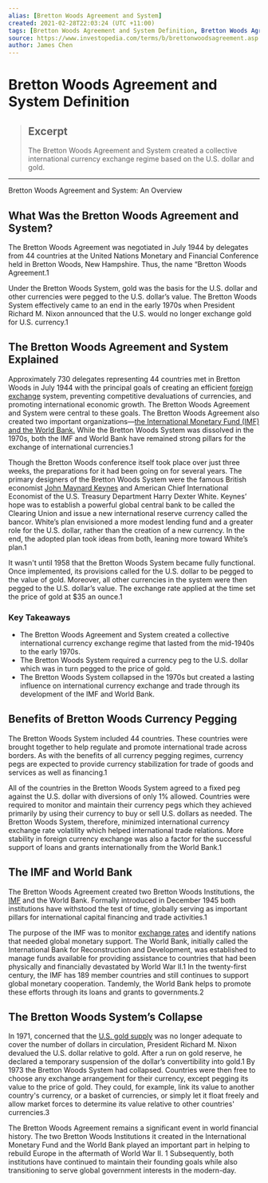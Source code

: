 ```yaml
---
alias: [Bretton Woods Agreement and System]
created: 2021-02-28T22:03:24 (UTC +11:00)
tags: [Bretton Woods Agreement and System Definition, Bretton Woods Agreement and System: An Overview]
source: https://www.investopedia.com/terms/b/brettonwoodsagreement.asp
author: James Chen
---
```


# Bretton Woods Agreement and System Definition

> ## Excerpt
> The Bretton Woods Agreement and System created a collective international currency exchange regime based on the U.S. dollar and gold.

---

Bretton Woods Agreement and System: An Overview
## What Was the Bretton Woods Agreement and System?

The Bretton Woods Agreement was negotiated in July 1944 by delegates from 44 countries at the United Nations Monetary and Financial Conference held in Bretton Woods, New Hampshire. Thus, the name “Bretton Woods Agreement.1

Under the Bretton Woods System, gold was the basis for the U.S. dollar and other currencies were pegged to the U.S. dollar’s value. The Bretton Woods System effectively came to an end in the early 1970s when President Richard M. Nixon announced that the U.S. would no longer exchange gold for U.S. currency.1

## The Bretton Woods Agreement and System Explained

Approximately 730 delegates representing 44 countries met in Bretton Woods in July 1944 with the principal goals of creating an efficient [foreign exchange](https://www.investopedia.com/terms/f/foreign-exchange.asp) system, preventing competitive devaluations of currencies, and promoting international economic growth. The Bretton Woods Agreement and System were central to these goals. The Bretton Woods Agreement also created two important organizations—[the International Monetary Fund (IMF) and the World Bank.](https://www.investopedia.com/ask/answers/043015/what-difference-between-international-monetary-fund-and-world-bank.asp) While the Bretton Woods System was dissolved in the 1970s, both the IMF and World Bank have remained strong pillars for the exchange of international currencies.1

Though the Bretton Woods conference itself took place over just three weeks, the preparations for it had been going on for several years. The primary designers of the Bretton Woods System were the famous British economist [John Maynard Keynes](https://www.investopedia.com/terms/j/john_maynard_keynes.asp) and American Chief International Economist of the U.S. Treasury Department Harry Dexter White. Keynes’ hope was to establish a powerful global central bank to be called the Clearing Union and issue a new international reserve currency called the bancor. White’s plan envisioned a more modest lending fund and a greater role for the U.S. dollar, rather than the creation of a new currency. In the end, the adopted plan took ideas from both, leaning more toward White’s plan.1

It wasn't until 1958 that the Bretton Woods System became fully functional. Once implemented, its provisions called for the U.S. dollar to be pegged to the value of gold. Moreover, all other currencies in the system were then pegged to the U.S. dollar’s value. The exchange rate applied at the time set the price of gold at $35 an ounce.1

### Key Takeaways

-   The Bretton Woods Agreement and System created a collective international currency exchange regime that lasted from the mid-1940s to the early 1970s.
-   The Bretton Woods System required a currency peg to the U.S. dollar which was in turn pegged to the price of gold.
-   The Bretton Woods System collapsed in the 1970s but created a lasting influence on international currency exchange and trade through its development of the IMF and World Bank.

## Benefits of Bretton Woods Currency Pegging

The Bretton Woods System included 44 countries. These countries were brought together to help regulate and promote international trade across borders. As with the benefits of all currency pegging regimes, currency pegs are expected to provide currency stabilization for trade of goods and services as well as financing.1

All of the countries in the Bretton Woods System agreed to a fixed peg against the U.S. dollar with diversions of only 1% allowed. Countries were required to monitor and maintain their currency pegs which they achieved primarily by using their currency to buy or sell U.S. dollars as needed. The Bretton Woods System, therefore, minimized international currency exchange rate volatility which helped international trade relations. More stability in foreign currency exchange was also a factor for the successful support of loans and grants internationally from the World Bank.1

## The IMF and World Bank

The Bretton Woods Agreement created two Bretton Woods Institutions, the [IMF](https://www.investopedia.com/terms/i/imf.asp) and the World Bank. Formally introduced in December 1945 both institutions have withstood the test of time, globally serving as important pillars for international capital financing and trade activities.1

The purpose of the IMF was to monitor [exchange rates](https://www.investopedia.com/terms/e/exchangerate.asp) and identify nations that needed global monetary support. The World Bank, initially called the International Bank for Reconstruction and Development, was established to manage funds available for providing assistance to countries that had been physically and financially devastated by World War II.1 In the twenty-first century, the IMF has 189 member countries and still continues to support global monetary cooperation. Tandemly, the World Bank helps to promote these efforts through its loans and grants to governments.2

## The Bretton Woods System’s Collapse

In 1971, concerned that the [U.S. gold supply](https://www.investopedia.com/articles/forex-currencies/092316/how-us-dollar-became-worlds-reserve-currency.asp) was no longer adequate to cover the number of dollars in circulation, President Richard M. Nixon devalued the U.S. dollar relative to gold. After a run on gold reserve, he declared a temporary suspension of the dollar’s convertibility into gold.1 By 1973 the Bretton Woods System had collapsed. Countries were then free to choose any exchange arrangement for their currency, except pegging its value to the price of gold. They could, for example, link its value to another country's currency, or a basket of currencies, or simply let it float freely and allow market forces to determine its value relative to other countries' currencies.3

The Bretton Woods Agreement remains a significant event in world financial history. The two Bretton Woods Institutions it created in the International Monetary Fund and the World Bank played an important part in helping to rebuild Europe in the aftermath of World War II. 1 Subsequently, both institutions have continued to maintain their founding goals while also transitioning to serve global government interests in the modern-day.
